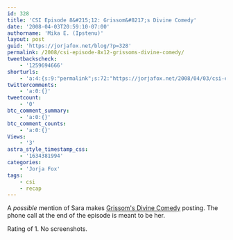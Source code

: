 ```yaml
---
id: 328
title: 'CSI Episode 8&#215;12: Grissom&#8217;s Divine Comedy'
date: '2008-04-03T20:59:10-07:00'
authorname: 'Mika E. (Ipstenu)'
layout: post
guid: 'https://jorjafox.net/blog/?p=328'
permalink: /2008/csi-episode-8x12-grissoms-divine-comedy/
tweetbackscheck:
    - '1259694666'
shorturls:
    - 'a:4:{s:9:"permalink";s:72:"https://jorjafox.net/2008/04/03/csi-episode-8x12-grissoms-divine-comedy/";s:7:"tinyurl";s:25:"http://tinyurl.com/lwtxt2";s:4:"isgd";s:18:"http://is.gd/53Jc3";s:5:"bitly";s:20:"http://bit.ly/4YhNSF";}'
twittercomments:
    - 'a:0:{}'
tweetcount:
    - '0'
btc_comment_summary:
    - 'a:0:{}'
btc_comment_counts:
    - 'a:0:{}'
Views:
    - '3'
astra_style_timestamp_css:
    - '1634381994'
categories:
    - 'Jorja Fox'
tags:
    - csi
    - recap
---
```


A <i>possible</i> mention of Sara makes <a href="https://jorjafox.net/wiki/Grissom%27s_Divine_Comedy">Grissom's Divine Comedy</a> posting. The phone call at the end of the episode is meant to be her.

Rating of 1. No screenshots.
